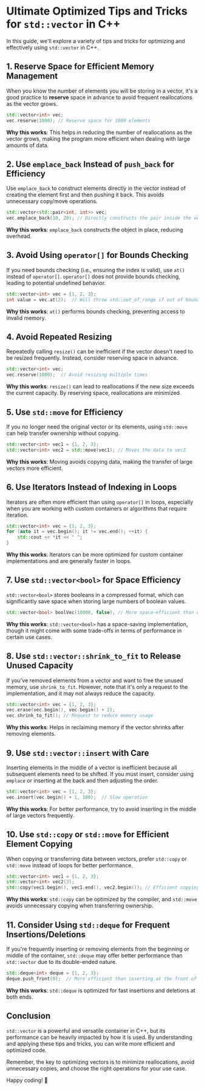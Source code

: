 # Ultimate Optimized Tips and Tricks for `std::vector` in C++

In this guide, we'll explore a variety of tips and tricks for optimizing and effectively using `std::vector` in C++.

## 1. **Reserve Space for Efficient Memory Management**

When you know the number of elements you will be storing in a vector, it's a good practice to **reserve** space in advance to avoid frequent reallocations as the vector grows.

```cpp
std::vector<int> vec;
vec.reserve(1000); // Reserve space for 1000 elements
```

**Why this works**: This helps in reducing the number of reallocations as the vector grows, making the program more efficient when dealing with large amounts of data.

## 2. **Use `emplace_back` Instead of `push_back` for Efficiency**

Use `emplace_back` to construct elements directly in the vector instead of creating the element first and then pushing it back. This avoids unnecessary copy/move operations.

```cpp
std::vector<std::pair<int, int>> vec;
vec.emplace_back(10, 20); // Directly constructs the pair inside the vector
```

**Why this works**: `emplace_back` constructs the object in place, reducing overhead.

## 3. **Avoid Using `operator[]` for Bounds Checking**

If you need bounds checking (i.e., ensuring the index is valid), use `at()` instead of `operator[]`. `operator[]` does not provide bounds checking, leading to potential undefined behavior.

```cpp
std::vector<int> vec = {1, 2, 3};
int value = vec.at(2);  // Will throw std::out_of_range if out of bounds
```

**Why this works**: `at()` performs bounds checking, preventing access to invalid memory.

## 4. **Avoid Repeated Resizing**

Repeatedly calling `resize()` can be inefficient if the vector doesn't need to be resized frequently. Instead, consider reserving space in advance.

```cpp
std::vector<int> vec;
vec.reserve(1000);  // Avoid resizing multiple times
```

**Why this works**: `resize()` can lead to reallocations if the new size exceeds the current capacity. By reserving space, reallocations are minimized.

## 5. **Use `std::move` for Efficiency**

If you no longer need the original vector or its elements, using `std::move` can help transfer ownership without copying.

```cpp
std::vector<int> vec1 = {1, 2, 3};
std::vector<int> vec2 = std::move(vec1); // Moves the data to vec2
```

**Why this works**: Moving avoids copying data, making the transfer of large vectors more efficient.

## 6. **Use Iterators Instead of Indexing in Loops**

Iterators are often more efficient than using `operator[]` in loops, especially when you are working with custom containers or algorithms that require iteration.

```cpp
std::vector<int> vec = {1, 2, 3};
for (auto it = vec.begin(); it != vec.end(); ++it) {
    std::cout << *it << " ";
}
```

**Why this works**: Iterators can be more optimized for custom container implementations and are generally faster in loops.

## 7. **Use `std::vector<bool>` for Space Efficiency**

`std::vector<bool>` stores booleans in a compressed format, which can significantly save space when storing large numbers of boolean values.

```cpp
std::vector<bool> boolVec(10000, false); // More space-efficient than using `std::vector<char>`
```

**Why this works**: `std::vector<bool>` has a space-saving implementation, though it might come with some trade-offs in terms of performance in certain use cases.

## 8. **Use `std::vector::shrink_to_fit` to Release Unused Capacity**

If you've removed elements from a vector and want to free the unused memory, use `shrink_to_fit`. However, note that it's only a request to the implementation, and it may not always reduce the capacity.

```cpp
std::vector<int> vec = {1, 2, 3};
vec.erase(vec.begin(), vec.begin() + 2);
vec.shrink_to_fit(); // Request to reduce memory usage
```

**Why this works**: Helps in reclaiming memory if the vector shrinks after removing elements.

## 9. **Use `std::vector::insert` with Care**

Inserting elements in the middle of a vector is inefficient because all subsequent elements need to be shifted. If you must insert, consider using `emplace` or inserting at the back and then adjusting the order.

```cpp
std::vector<int> vec = {1, 2, 3};
vec.insert(vec.begin() + 1, 100);  // Slow operation
```

**Why this works**: For better performance, try to avoid inserting in the middle of large vectors frequently.

## 10. **Use `std::copy` or `std::move` for Efficient Element Copying**

When copying or transferring data between vectors, prefer `std::copy` or `std::move` instead of loops for better performance.

```cpp
std::vector<int> vec1 = {1, 2, 3};
std::vector<int> vec2(3);
std::copy(vec1.begin(), vec1.end(), vec2.begin()); // Efficient copying
```

**Why this works**: `std::copy` can be optimized by the compiler, and `std::move` avoids unnecessary copying when transferring ownership.

## 11. **Consider Using `std::deque` for Frequent Insertions/Deletions**

If you're frequently inserting or removing elements from the beginning or middle of the container, `std::deque` may offer better performance than `std::vector` due to its double-ended nature.

```cpp
std::deque<int> deque = {1, 2, 3};
deque.push_front(0);  // More efficient than inserting at the front of a vector
```

**Why this works**: `std::deque` is optimized for fast insertions and deletions at both ends.

## Conclusion

`std::vector` is a powerful and versatile container in C++, but its performance can be heavily impacted by how it is used. By understanding and applying these tips and tricks, you can write more efficient and optimized code.

Remember, the key to optimizing vectors is to minimize reallocations, avoid unnecessary copies, and choose the right operations for your use case.

Happy coding! 🚀

